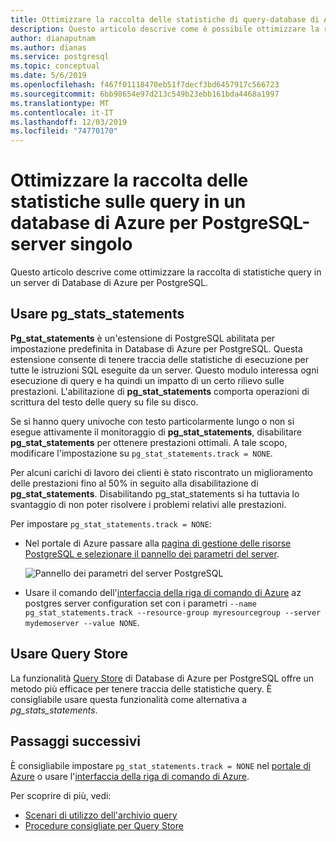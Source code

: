 ```yaml
---
title: Ottimizzare la raccolta delle statistiche di query-database di Azure per PostgreSQL-server singolo
description: Questo articolo descrive come è possibile ottimizzare la raccolta delle statistiche di query in un database di Azure per PostgreSQL-server singolo
author: dianaputnam
ms.author: dianas
ms.service: postgresql
ms.topic: conceptual
ms.date: 5/6/2019
ms.openlocfilehash: f467f01118470eb51f7decf3bd6457917c566723
ms.sourcegitcommit: 6bb98654e97d213c549b23ebb161bda4468a1997
ms.translationtype: MT
ms.contentlocale: it-IT
ms.lasthandoff: 12/03/2019
ms.locfileid: "74770170"
---
```

# <a name="optimize-query-statistics-collection-on-an-azure-database-for-postgresql---single-server"></a>Ottimizzare la raccolta delle statistiche sulle query in un database di Azure per PostgreSQL-server singolo
Questo articolo descrive come ottimizzare la raccolta di statistiche query in un server di Database di Azure per PostgreSQL.

## <a name="use-pg_stats_statements"></a>Usare pg_stats_statements
**Pg_stat_statements** è un'estensione di PostgreSQL abilitata per impostazione predefinita in Database di Azure per PostgreSQL. Questa estensione consente di tenere traccia delle statistiche di esecuzione per tutte le istruzioni SQL eseguite da un server. Questo modulo interessa ogni esecuzione di query e ha quindi un impatto di un certo rilievo sulle prestazioni. L'abilitazione di **pg_stat_statements** comporta operazioni di scrittura del testo delle query su file su disco.

Se si hanno query univoche con testo particolarmente lungo o non si esegue attivamente il monitoraggio di **pg_stat_statements**, disabilitare **pg_stat_statements** per ottenere prestazioni ottimali. A tale scopo, modificare l'impostazione su `pg_stat_statements.track = NONE`.

Per alcuni carichi di lavoro dei clienti è stato riscontrato un miglioramento delle prestazioni fino al 50% in seguito alla disabilitazione di **pg_stat_statements**. Disabilitando pg_stat_statements si ha tuttavia lo svantaggio di non poter risolvere i problemi relativi alle prestazioni.

Per impostare `pg_stat_statements.track = NONE`:

- Nel portale di Azure passare alla [pagina di gestione delle risorse PostgreSQL e selezionare il pannello dei parametri del server](howto-configure-server-parameters-using-portal.md).

  ![Pannello dei parametri del server PostgreSQL](./media/howto-optimize-query-stats-collection/pg_stats_statements_portal.png)

- Usare il comando dell'[interfaccia della riga di comando di Azure](howto-configure-server-parameters-using-cli.md) az postgres server configuration set con i parametri `--name pg_stat_statements.track --resource-group myresourcegroup --server mydemoserver --value NONE`.

## <a name="use-the-query-store"></a>Usare Query Store 
La funzionalità [Query Store](concepts-query-store.md) di Database di Azure per PostgreSQL offre un metodo più efficace per tenere traccia delle statistiche query. È consigliabile usare questa funzionalità come alternativa a *pg_stats_statements*. 

## <a name="next-steps"></a>Passaggi successivi
È consigliabile impostare `pg_stat_statements.track = NONE` nel [portale di Azure](howto-configure-server-parameters-using-portal.md) o usare l'[interfaccia della riga di comando di Azure](howto-configure-server-parameters-using-cli.md).

Per scoprire di più, vedi: 
- [Scenari di utilizzo dell'archivio query](concepts-query-store-scenarios.md) 
- [Procedure consigliate per Query Store](concepts-query-store-best-practices.md) 
